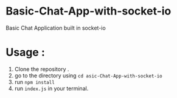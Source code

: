 # Basic-Chat-App-with-socket-io
Basic Chat Application built in socket-io

Usage :
=======

1. Clone the repository .
2. go to the directory using `cd asic-Chat-App-with-socket-io`
3. run `npm install`
4. run `index.js` in your terminal.